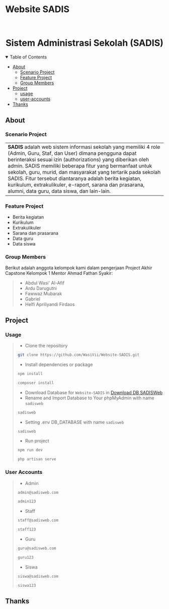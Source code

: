 # Website SADIS

<h1 align="center">
  <br>
  Sistem Administrasi Sekolah (SADIS)
  <br>
</h1>

<details open="open">
<summary>Table of Contents</summary>

-   [About](#about)
    -   [Scenario Project](#scenario-project)
    -   [Feature Project](#feature-project)
    -   [Group Members](#group-members)
-   [Project](#project)
    -   [usage](#usage)
    -   [user-accounts](#user-accounts)
-   [Thanks](#thanks)

</details>

## About

### Scenario Project

<table>
<tr>
<td>
<b>SADIS</b> adalah web sistem informasi sekolah yang memiliki 4 role (Admin, Guru, Staf, dan User) dimana pengguna dapat berinteraksi sesuai izin (authorizations) yang diberikan oleh admin. SADIS memiliki beberapa fitur yang bermanfaat untuk sekolah, guru, murid, dan masyarakat yang tertarik pada sekolah SADIS. Fitur tersebut diantaranya adalah berita kegiatan, kurikulum, extrakulikuler, e-raport, sarana dan prasarana, alumni, data guru, data siswa, dan lain-lain. 
</td>
</tr>
</table>

### Feature Project

-   Berita kegiatan
-   Kurikulum
-   Extrakulikuler
-   Sarana dan prasarana
-   Data guru
-   Data siswa

### Group Members

Berikut adalah anggota kelompok kami dalam pengerjaan Project Akhir Capstone Kelompok 1 Mentor Ahmad Fathan Syakir:

> -   Abdul Wasi' Al-Afif
> -   Ardu Darugutni
> -   Fawwaz Mubarak
> -   Gabriel
> -   Helfi Apriliyandi Firdaos

## Project

### Usage
> - Clone the repository
> ```bash
> git clone https://github.com/WasiVii/Website-SADIS.git
> ```
> - Install dependencies or package
> ```bash
> npm install
> ```
> ```bash
> composer install
> ```
> - Download Database for `Website-SADIS` in [Download DB SADISWeb](https://github.com/WasiVii/Website-SADIS/raw/main/Design%20Database/FINAL_DATABASE_db_sadisweb.sql)
> - Rename and Import Database to Your phpMyAdmin with name `sadisweb`
> ```bash
> sadisweb
> ```
> - Setting .env DB_DATABASE with name `sadisweb`
> ```bash
> sadisweb
> ```
> - Run project 
> ```bash
> npm run dev
> ```
> ```bash
> php artisan serve
> ```

### User Accounts
> - Admin
> ```bash
> admin@sadisweb.com
> ```
> ```bash
> admin123
> ```
> - Staff
> ```bash
> staff@sadisweb.com
> ```
> ```bash
> staff123
> ```
> - Guru
> ```bash
> guru@sadisweb.com
> ```
> ```bash
> guru123
> ```
> - Siswa
> ```bash
> siswa@sadisweb.com
> ```
> ```bash
> siswa123
> ```
## Thanks
